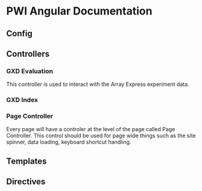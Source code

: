 # PWI Angular Documentation

## Config

## Controllers

### GXD Evaluation
This controller is used to interact with the Array Express experiment data.


### GXD Index

### Page Controller

Every page will have a controler at the level of the page called Page Controller. This control should be used for page wide things such as the site spinner, data loading, keyboard shortcut handling.

## Templates

## Directives
 
